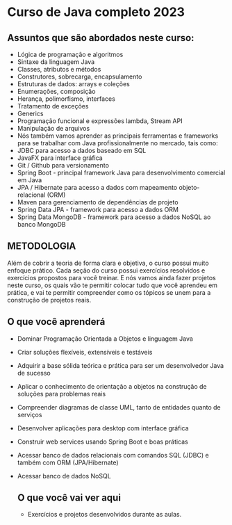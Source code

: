 # Curso de Java completo 2023

## Assuntos que são abordados neste curso: 

- Lógica de programação e algoritmos
- Sintaxe da linguagem Java
- Classes, atributos e métodos
- Construtores, sobrecarga, encapsulamento
- Estruturas de dados: arrays e coleções
- Enumerações, composição
- Herança, polimorfismo, interfaces
- Tratamento de exceções
- Generics
- Programação funcional e expressões lambda, Stream API
- Manipulação de arquivos
- Nós também vamos aprender as principais ferramentas e frameworks para se trabalhar com Java profissionalmente no mercado, tais como:
- JDBC para acesso a dados baseado em SQL
- JavaFX para interface gráfica
- Git / Github para versionamento
- Spring Boot - principal framework Java para desenvolvimento comercial em Java
- JPA / Hibernate para acesso a dados com mapeamento objeto-relacional (ORM)
- Maven para gerenciamento de dependências de projeto
- Spring Data JPA - framework para acesso a dados ORM
- Spring Data MongoDB - framework para acesso a dados NoSQL ao banco MongoDB

## METODOLOGIA

Além de cobrir a teoria de forma clara e objetiva, o curso possui muito enfoque prático. Cada seção do curso possui exercícios resolvidos e exercícios propostos para você treinar. E nós vamos ainda fazer projetos neste curso, os quais vão te permitir colocar tudo que você aprendeu em prática, e vai te permitir compreender como os tópicos se unem para a construção de projetos reais.

## O que você aprenderá

- Dominar Programação Orientada a Objetos e linguagem Java
- Criar soluções flexíveis, extensíveis e testáveis
- Adquirir a base sólida teórica e prática para ser um desenvolvedor Java de sucesso
- Aplicar o conhecimento de orientação a objetos na construção de soluções para problemas reais
- Compreender diagramas de classe UML, tanto de entidades quanto de serviços
- Desenvolver aplicações para desktop com interface gráfica
- Construir web services usando Spring Boot e boas práticas
- Acessar banco de dados relacionais com comandos SQL (JDBC) e também com ORM (JPA/Hibernate)
- Acessar banco de dados NoSQL

  ## O que você vai ver aqui

  - Exercícios e projetos desenvolvidos durante as aulas.
